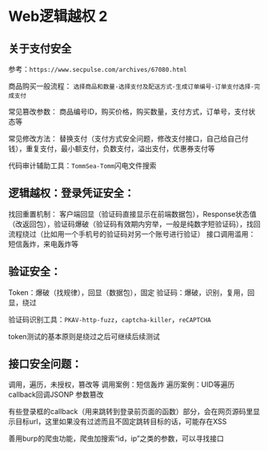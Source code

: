 # Web逻辑越权 2

## 关于支付安全
参考：`https://www.secpulse.com/archives/67080.html`

商品购买一般流程：
`选择商品和数量-选择支付及配送方式-生成订单编号-订单支付选择-完成支付`

常见篡改参数：
商品编号ID，购买价格，购买数量，支付方式，订单号，支付状态等

常见修改方法：
替换支付（支付方式安全问题，修改支付接口，自己给自己付钱），重复支付，最小额支付，负数支付，溢出支付，优惠券支付等

代码审计辅助工具：`TommSea-Tomm`闪电文件搜索



## 逻辑越权：登录凭证安全：
找回重置机制：
客户端回显（验证码直接显示在前端数据包），Response状态值（改返回包），验证码爆破（验证码有效期内穷举，一般是纯数字短验证码），找回流程绕过（比如用一个手机号的验证码对另一个账号进行验证）
接口调用滥用：
短信轰炸，来电轰炸等

## 验证安全：
Token：爆破（找规律），回显（数据包），固定
验证码：爆破，识别，复用，回显，绕过

验证码识别工具：`PKAV-http-fuzz`，`captcha-killer`，`reCAPTCHA`

token测试的基本原则是绕过之后可继续后续测试



## 接口安全问题：
调用，遍历，未授权，篡改等
调用案例：短信轰炸
遍历案例：UID等遍历
callback回调JSONP
参数篡改

有些登录框的callback（用来跳转到登录前页面的函数）部分，会在网页源码里显示目标url，这里如果没有过滤而且不固定跳转目标的话，可能存在XSS

善用burp的爬虫功能，爬虫加搜索“id，ip”之类的参数，可以寻找接口
